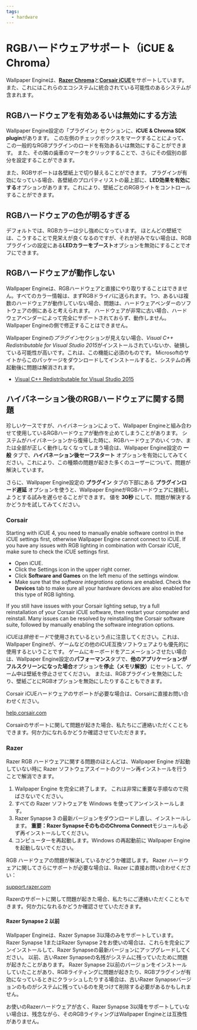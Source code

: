 ```yaml
---
tags:
  - hardware
---
```


# RGBハードウェアサポート（iCUE & Chroma）

Wallpaper Engineは、[**Razer Chroma**](https://www.razer.com/chroma)と[**Corsair iCUE**](https://www.corsair.com/icue)をサポートしています。また、これにはこれらのエコシステムに統合されている可能性のあるシステムが含まれます。

## RGBハードウェアを有効あるいは無効にする方法

Wallpaper Engine設定の「プラグイン」セクションに、**iCUE & Chroma SDK plugin**があります。 この左側のチェックボックスをマークすることによって、この一般的なRGBプラグインのロードを有効あるいは無効にすることができます。 また、その隣の歯車のマークをクリックすることで、さらにその個別の部分を設定することができます。

また、RGBサポートは各壁紙上で切り替えることができます。 プラグインが有効になっている場合、各壁紙のプロパティリストの最上部に、**LED効果を有効にする**オプションがあります。これにより、壁紙ごとのRGBライトをコントロールすることができます。

## RGBハードウェアの色が明るすぎる

デフォルトでは、RGBカラーは少し強めになっています。 ほとんどの壁紙では、こうすることで見栄えが良くなるのですが、それが好みでない場合は、RGBプラグインの設定にある**LEDカラーをブースト**オプションを無効にすることでオフにできます。

## RGBハードウェアが動作しない

Wallpaper Engineは、RGBハードウェアと直接にやり取りすることはできません。すべてのカラー情報は、まずRGBドライバに送られます。 1つ、あるいは複数のハードウェアが動作していない場合、問題は、ハードウェアベンダーのソフトウェアの側にあると考えられます。 ハードウェアが非常に古い場合、ハードウェアベンダーによって完全にサポートされておらず、動作しません。 Wallpaper Engineの側で修正することはできません。

Wallpaper Engineの*プラグイン*セクションが見えない場合、*Visual C++ Redistributable for Visual Studio 2015*がインストールされていないか、破損している可能性が高いです。これは、この機能に必須のものです。 Microsoftのサイトからこのパッケージをダウンロードしてインストールすると、システムの再起動後に問題は解消されます。

* [Visual C++ Redistributable for Visual Studio 2015](https://www.microsoft.com/download/details.aspx?id=48145)

## ハイバネーション後のRGBハードウェアに関する問題

珍しいケースですが、ハイバネーションによって、Wallpaper Engineと組み合わせて使用しているRGBハードウェアが動作を止めてしまうことがあります。 システムがハイバネーションから復帰した時に、RGBハードウェアのいくつか、または全部が正しく動作しなくなってしまう場合は、Wallpaper Engine設定の **一般** タブで、**ハイバネーション後セーフスタート** オプションを有効にしてみてください。これにより、この種類の問題が起きた多くのユーザーについて、問題が解決しています。

さらに、Wallpaper Engine設定の **プラグイン** タブの下部にある **プラグインロード遅延** オプションを使うと、Wallpaper EngineがRGBハードウェアに接続しようとする試みを遅らせることができます。 値を **30秒** にして、問題が解決するかどうかを試してみてください。

### Corsair

Starting with iCUE 4, you need to manually enable software control in the iCUE settings first, otherwise Wallpaper Engine cannot connect to iCUE. If you have any issues with RGB lighting in combination with Corsair iCUE, make sure to check the iCUE settings first.

* Open iCUE.
* Click the Settings icon in the upper right corner.
* Click **Software and Games** on the left menu of the settings window.
* Make sure that the *software integrations* options are enabled. Check the **Devices** tab to make sure all your hardware devices are also enabled for this type of RGB lighting.

If you still have issues with your Corsair lighting setup, try a full reinstallation of your Corsair iCUE software, then restart your computer and reinstall. Many issues can be resolved by reinstalling the Corsair software suite, followed by manually enabling the software integration options.

iCUEは*排他モード*で使用されているという点に注意してください。これは、Wallpaper Engineが、ゲームなどの他のiCUE互換ソフトウェアよりも優先的に使用するということです。 ゲームにキーボードをアニメーションさせたい場合は、Wallpaper Engine設定の**パフォーマンス**タブで、**他のアプリケーションがフルスクリーンになった場合**オプションを**停止（メモリ解放）** にセットして、ゲーム中は壁紙を停止させてください。 または、RGBプラグインを無効にしたり、壁紙ごとにRGBオプションを無効にしたりすることもできます。

Corsair iCUEハードウェアのサポートが必要な場合は、Corsairに直接お問い合わせください。

[help.corsair.com](https://help.corsair.com/)

Corsairのサポートに関して問題が起きた場合、私たちにご連絡いただくこともできます。何か力になれるかどうか確認させていただきます。

### Razer

Razer RGB ハードウェアに関する問題のほとんどは、Wallpaper Engine が起動していない時に Razer ソフトウェアスイートのクリーン再インストールを行うことで解消できます。

1. Wallpaper Engine を完全に終了します。 これは非常に重要な手順なので飛ばさないでください。
2. すべての Razer ソフトウェアを Windows を使ってアンインストールします。
3. Razer Synapse 3 の最新バージョンをダウンロードし直し、インストールします。 **重要：**Razer Synapseそのものの**Chroma Connect**モジュールも必ず再インストールしてください。
4. コンピューターを再起動します。Windows の再起動前に Wallpaper Engine を起動しないでください。

RGB ハードウェアの問題が解決しているかどうか確認します。 Razer ハードウェアに関してさらにサポートが必要な場合は、Razer に直接お問い合わせください：

[support.razer.com](https://support.razer.com/)

Razerのサポートに関して問題が起きた場合、私たちにご連絡いただくこともできます。何か力になれるかどうか確認させていただきます。

#### Razer Synapse 2 以前

Wallpaper Engineは、Razer Synapse 3以降のみをサポートしています。 Razer Synapse 1またはRazer Synapse 2をお使いの場合は、これらを完全にアンインストールして、Razer Synapseの最新バージョンにアップグレードしてください。 以前、古いRazer Synapseの名残がシステムに残っていたために問題が起きたことがあります。 Razer Synapse 2以前のバージョンをインストールしていたことがあり、RGBライティングに問題が起きたり、RGBプラグインが有効になっているときにクラッシュしたりする場合は、古いRazer Synapseバージョンのものがシステムに残っているのを見つけて削除する必要があるかもしれません。

お使いのRazerハードウェアが古く、Razer Synapse 3以降をサポートしていない場合は、残念ながら、そのRGBライティングはWallpaper Engineとは互換性がありません。